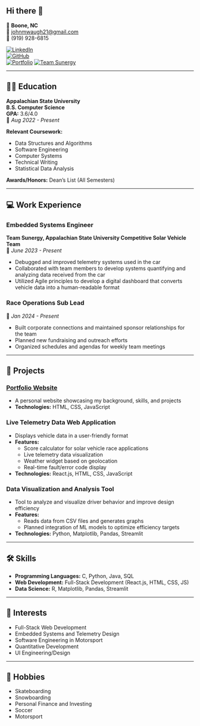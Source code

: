 ## Hi there 👋

📍 **Boone, NC**  
📧 [johnmwaugh21@gmail.com](mailto:johnmwaugh21@gmail.com)  
📱 (919) 928-6815  

[![LinkedIn](https://img.shields.io/badge/-LinkedIn-blue?style=flat&logo=linkedin)](http://www.linkedin.com/in/john-waugh1)  
[![GitHub](https://img.shields.io/badge/-GitHub-lightgrey?style=flat&logo=github)](https://github.com/johnwaugh1)  
[![Portfolio](https://img.shields.io/badge/-Portfolio-black?style=flat&logo=githubpages)](https://johnwaugh1.github.io/Portfolio-Website/) 
[![Team Sunergy](https://img.shields.io/badge/Team_Sunergy-yellowgreen?style=flat&logo=solar-panel)](https://sunergy.appstate.edu/)

---

## 👨‍🎓 Education
**Appalachian State University**  
**B.S. Computer Science**  
**GPA:** 3.6/4.0  
📅 *Aug 2022 - Present*  

**Relevant Coursework:**
- Data Structures and Algorithms
- Software Engineering
- Computer Systems
- Technical Writing
- Statistical Data Analysis

**Awards/Honors:** Dean’s List (All Semesters)

---

## 💻 Work Experience

### Embedded Systems Engineer  
**Team Sunergy, Appalachian State University Competitive Solar Vehicle Team**  
📅 *June 2023 - Present*
- Debugged and improved telemetry systems used in the car
- Collaborated with team members to develop systems quantifying and analyzing data received from the car
- Utilized Agile principles to develop a digital dashboard that converts vehicle data into a human-readable format

### Race Operations Sub Lead  
📅 *Jan 2024 - Present*
- Built corporate connections and maintained sponsor relationships for the team
- Planned new fundraising and outreach efforts
- Organized schedules and agendas for weekly team meetings

---

## 🚀 Projects

### [Portfolio Website](https://johnwaugh1.github.io/Portfolio-Website/)
- A personal website showcasing my background, skills, and projects
- **Technologies:** HTML, CSS, JavaScript

### Live Telemetry Data Web Application
- Displays vehicle data in a user-friendly format
- **Features:**
  - Score calculator for solar vehicle race applications
  - Live telemetry data visualization
  - Weather widget based on geolocation
  - Real-time fault/error code display
- **Technologies:** React.js, HTML, CSS, JavaScript

### Data Visualization and Analysis Tool
- Tool to analyze and visualize driver behavior and improve design efficiency
- **Features:**
  - Reads data from CSV files and generates graphs
  - Planned integration of ML models to optimize efficiency targets
- **Technologies:** Python, Matplotlib, Pandas, Streamlit

---

## 🛠️ Skills
- **Programming Languages:** C, Python, Java, SQL
- **Web Development:** Full-Stack Development (React.js, HTML, CSS, JS)
- **Data Science:** R, Matplotlib, Pandas, Streamlit

---

## 🎯 Interests
- Full-Stack Web Development
- Embedded Systems and Telemetry Design
- Software Engineering in Motorsport
- Quantitative Development
- UI Engineering/Design

---

## 🎨 Hobbies
- Skateboarding 
- Snowboarding
- Personal Finance and Investing
- Soccer
- Motorsport
